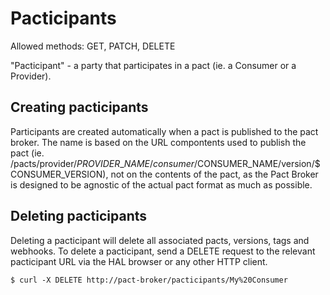 # Pacticipants

Allowed methods: GET, PATCH, DELETE

"Pacticipant" - a party that participates in a pact \(ie. a Consumer or a Provider\).

## Creating pacticipants

Participants are created automatically when a pact is published to the pact broker. The name is based on the URL compontents used to publish the pact \(ie. /pacts/provider/$PROVIDER\_NAME/consumer/$CONSUMER\_NAME/version/$CONSUMER\_VERSION\), not on the contents of the pact, as the Pact Broker is designed to be agnostic of the actual pact format as much as possible.

## Deleting pacticipants

Deleting a pacticipant will delete all associated pacts, versions, tags and webhooks. To delete a pacticipant, send a DELETE request to the relevant pacticipant URL via the HAL browser or any other HTTP client.

```text
$ curl -X DELETE http://pact-broker/pacticipants/My%20Consumer
```


